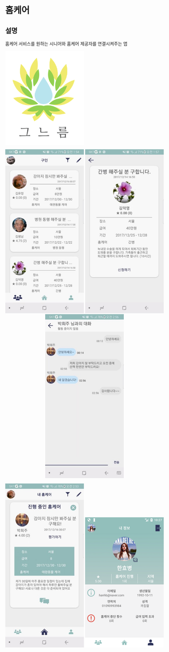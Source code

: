 # 홈케어 #

## 설명 ##
홈케어 서비스를 원하는 시니어와 홈케어 제공자를 연결시켜주는 앱 <br>


<img align="center" src="/imgsources/logo_main.png" width="250"/>
<p align="center">
  <img src="/imgsources/1.jpg" width="250"/>
  <img src="/imgsources/2.jpg" width="250"/>
  <img src="/imgsources/3.jpg" width="250"/>
</p>
<p align="center">
  <img src="/imgsources/4.jpg" width="250"/>
  <img src="/imgsources/5.png" width="250"/>
</p>

